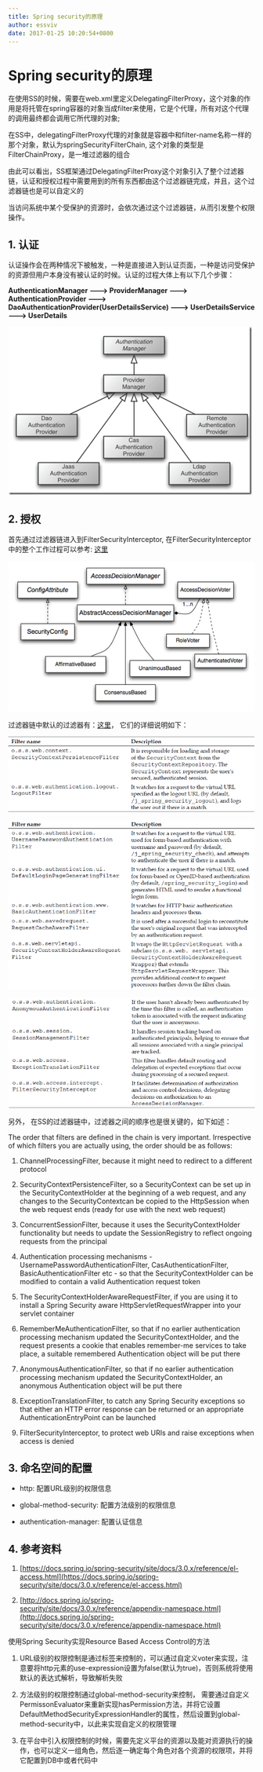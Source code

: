 ```yaml
---
title: Spring security的原理
author: essviv
date: 2017-01-25 10:20:54+0800
---
```


# Spring security的原理

在使用SS的时候，需要在web.xml里定义DelegatingFilterProxy，这个对象的作用是将托管在spring容器的对象当成filter来使用，它是个代理，所有对这个代理的调用最终都会调用它所代理的对象;

在SS中，delegatingFilterProxy代理的对象就是容器中和filter-name名称一样的那个对象，默认为springSecurityFilterChain, 这个对象的类型是FilterChainProxy，是一堆过滤器的组合

由此可以看出，SS框架通过DelegatingFilterProxy这个对象引入了整个过滤器链，认证和授权过程中需要用到的所有东西都由这个过滤器链完成，并且，这个过滤器链也是可以自定义的

当访问系统中某个受保护的资源时，会依次通过这个过滤器链，从而引发整个权限操作。

## 1. 认证

认证操作会在两种情况下被触发，一种是直接进入到认证页面，一种是访问受保护的资源但用户本身没有被认证的时候。认证的过程大体上有以下几个步骤：

**AuthenticationManager ---> ProviderManager ---> AuthenticationProvider  ---> DaoAuthenticationProvider(UserDetailsService) ---> UserDetailsService ---> UserDetails**

![authentication](https://github.com/Essviv/images/blob/master/authentication.jpg?raw=true)

## 2. 授权

首先通过过滤器链进入到FilterSecurityInterceptor, 在FilterSecurityInterceptor中的整个工作过程可以参考: [这里](http://docs.spring.io/spring-security/site/docs/3.2.0.RELEASE/apidocs/org/springframework/security/access/intercept/AbstractSecurityInterceptor.html )

![authorization](https://github.com/Essviv/images/blob/master/authorization.png?raw=true)

过滤器链中默认的过滤器有：[这里](https://docs.spring.io/spring-security/site/docs/3.0.x/reference/ns-config.html#filter-stack)， 它们的详细说明如下： 

![filters](https://github.com/Essviv/images/blob/master/filters.png?raw=true)

![filters](https://github.com/Essviv/images/blob/master/filters-2.png?raw=true)

![filters](https://github.com/Essviv/images/blob/master/filters-3.png?raw=true)

另外， 在SS的过滤器链中，过滤器之间的顺序也是很关键的，如下如述： 

The order that filters are defined in the chain is very important. Irrespective of which filters you are actually using, the order should be as follows:

1. ChannelProcessingFilter, because it might need to redirect to a different protocol

2. SecurityContextPersistenceFilter, so a SecurityContext can be set up in the SecurityContextHolder at the beginning of a web request, and any changes to the SecurityContextcan be copied to the HttpSession when the web request ends (ready for use with the next web request)

3. ConcurrentSessionFilter, because it uses the SecurityContextHolder functionality but needs to update the SessionRegistry to reflect ongoing requests from the principal

4. Authentication processing mechanisms - UsernamePasswordAuthenticationFilter, CasAuthenticationFilter, BasicAuthenticationFilter etc - so that the SecurityContextHolder can be modified to contain a valid Authentication request token

5. The SecurityContextHolderAwareRequestFilter, if you are using it to install a Spring Security aware HttpServletRequestWrapper into your servlet container

6. RememberMeAuthenticationFilter, so that if no earlier authentication processing mechanism updated the SecurityContextHolder, and the request presents a cookie that enables remember-me services to take place, a suitable remembered Authentication object will be put there

7. AnonymousAuthenticationFilter, so that if no earlier authentication processing mechanism updated the SecurityContextHolder, an anonymous Authentication object will be put there

8. ExceptionTranslationFilter, to catch any Spring Security exceptions so that either an HTTP error response can be returned or an appropriate AuthenticationEntryPoint can be launched

9. FilterSecurityInterceptor, to protect web URIs and raise exceptions when access is denied
 
## 3. 命名空间的配置

* http: 配置URL级别的权限信息

* global-method-security: 配置方法级别的权限信息

* authentication-manager: 配置认证信息


## 4. 参考资料

1. [https://docs.spring.io/spring-security/site/docs/3.0.x/reference/el-access.html](https://docs.spring.io/spring-security/site/docs/3.0.x/reference/el-access.html)

2. [http://docs.spring.io/spring-security/site/docs/3.0.x/reference/appendix-namespace.html](http://docs.spring.io/spring-security/site/docs/3.0.x/reference/appendix-namespace.html)

 

使用Spring Security实现Resource Based Access Control的方法

1. URL级别的权限控制是通过<http>标签来控制的，可以通过自定义voter来实现，注意要将http元素的use-expression设置为false(默认为true)，否则系统将使用默认的表达式解析，导致解析失败

2. 方法级别的权限控制通过global-method-security来控制， 需要通过自定义PermissonEvaluator来重新实现hasPermission方法，并将它设置DefaultMethodSecurityExpressionHandler的属性，然后设置到global-method-security中，以此来实现自定义的权限管理

3. 在平台中引入权限控制的时候，需要先定义平台的资源以及能对资源执行的操作，也可以定义一组角色，然后逐一确定每个角色对各个资源的权限项，并将它配置到DB中或者代码中